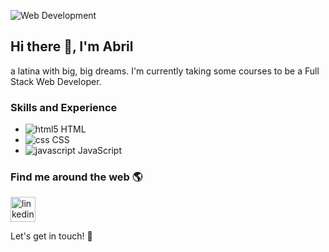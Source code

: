 ![Web Development](https://media-exp1.licdn.com/dms/image/C4D16AQFo-xC-nj49sg/profile-displaybackgroundimage-shrink_350_1400/0/1651878634140?e=1666224000&v=beta&t=rFFBe0NG-jJRRTQlbrQk3tSMj8X9OqNwXcNbs1xMlPQ)

## Hi there 👋, I'm Abril
a latina with big, big dreams. I'm currently taking some courses to be a Full Stack Web Developer. 

### Skills and Experience
* ![html5](https://user-images.githubusercontent.com/111591056/185756678-896fd44c-7944-4ba7-bccd-8502828d462a.png) HTML
* ![css](https://user-images.githubusercontent.com/111591056/185756845-4553dec6-f66b-4f5c-82bf-60fd32b9e308.png) CSS
* ![javascript](https://user-images.githubusercontent.com/111591056/185756687-9c658141-9da5-43a7-8b5e-98f8aab8c190.png) JavaScript

### Find me around the web 🌎
[<img src='https://cdn.jsdelivr.net/npm/simple-icons@3.0.1/icons/linkedin.svg' alt='linkedin' height='40'>](https://www.linkedin.com/in/https://www.linkedin.com/in/abril-ivon-barros//) 

 Let's get in touch! 💖
